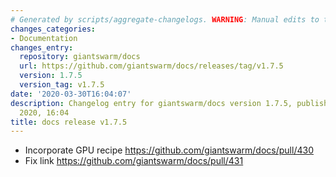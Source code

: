 ```yaml
---
# Generated by scripts/aggregate-changelogs. WARNING: Manual edits to this files will be overwritten.
changes_categories:
- Documentation
changes_entry:
  repository: giantswarm/docs
  url: https://github.com/giantswarm/docs/releases/tag/v1.7.5
  version: 1.7.5
  version_tag: v1.7.5
date: '2020-03-30T16:04:07'
description: Changelog entry for giantswarm/docs version 1.7.5, published on 30 March
  2020, 16:04
title: docs release v1.7.5
---
```


- Incorporate GPU recipe https://github.com/giantswarm/docs/pull/430
- Fix link https://github.com/giantswarm/docs/pull/431
